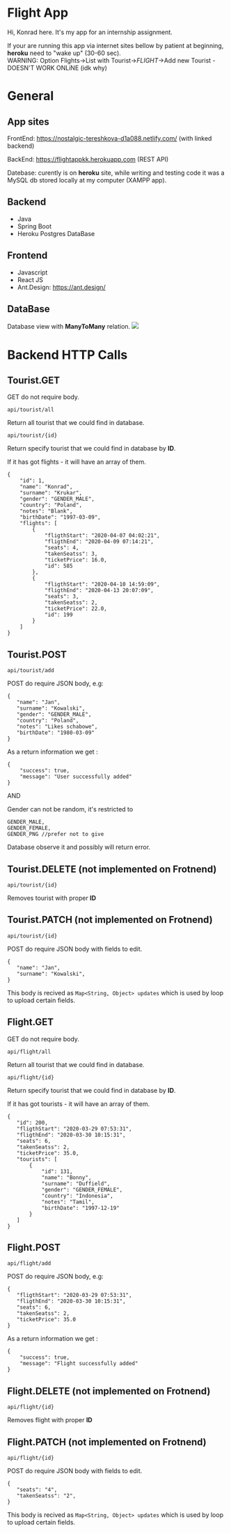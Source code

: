 # Flight App

Hi, Konrad here.
It's my app for an internship assignment.

If your are running this app via internet sites bellow by patient at beginning, **heroku** need to "wake up" (30-60 sec).
<br/>
WARNING: Option Flights->List with Tourist->*FLIGHT*->Add new Tourist - DOESN'T WORK ONLiNE (idk why) 

# General
## App sites
FrontEnd: https://nostalgic-tereshkova-d1a088.netlify.com/ (with linked backend)

BackEnd: https://flightappkk.herokuapp.com (REST API)

Datebase: curently is on **heroku** site, while writing and testing code it was a MySQL db stored locally at my computer (XAMPP app).

## Backend
 - Java
 - Spring Boot
 - Heroku Postgres DataBase

## Frontend

 - Javascript
 - React JS
 - Ant.Design: https://ant.design/

## DataBase

Database view with **ManyToMany** relation.
![](https://i.gyazo.com/11a181d75641485aa37cc69b91a772a6.png)

# Backend HTTP Calls

Tourist.GET
 --
 GET do not require body.
 <br/> 
```
api/tourist/all
```
Return all tourist that we could find in database.
<br/>
```
api/tourist/{id}
```
Return specify tourist that we could find in database by **ID**.

If it has got flights - it will have an array of them.

```
{
    "id": 1,
    "name": "Konrad",
    "surname": "Krukar",
    "gender": "GENDER_MALE",
    "country": "Poland",
    "notes": "Blank",
    "birthDate": "1997-03-09",
    "flights": [
        {
            "fligthStart": "2020-04-07 04:02:21",
            "fligthEnd": "2020-04-09 07:14:21",
            "seats": 4,
            "takenSeatss": 3,
            "ticketPrice": 16.0,
            "id": 585
        },
        {
            "fligthStart": "2020-04-10 14:59:09",
            "fligthEnd": "2020-04-13 20:07:09",
            "seats": 3,
            "takenSeatss": 2,
            "ticketPrice": 22.0,
            "id": 199
        }
    ]
}
```

Tourist.POST
--

```
api/tourist/add
```
 POST do require JSON body, e.g:
 ```
{
	"name": "Jan",
	"surname": "Kowalski",
	"gender": "GENDER_MALE",
	"country": "Poland",
	"notes": "Likes schabowe",
	"birthDate": "1980-03-09"
}
```
As a return information we get :
```
{
    "success": true,
    "message": "User successfully added"
}
```

AND

Gender can not be random, it's restricted to
```
GENDER_MALE,
GENDER_FEMALE,
GENDER_PNG //prefer not to give
```
Database observe it and possibly will return error.

Tourist.DELETE (not implemented on Frotnend)
--
```
api/tourist/{id}
```
Removes tourist with proper **ID**

Tourist.PATCH (not implemented on Frotnend)
--

```
api/tourist/{id}
```

POST do require JSON body with fields to edit.
 ```
{
	"name": "Jan",
	"surname": "Kowalski",
}
```
This body is recived as ```Map<String, Object> updates``` which is used by loop to upload certain fields.

Flight.GET
 --
 GET do not require body.
 <br/> 
```
api/flight/all
```
Return all tourist that we could find in database.
<br/>
```
api/flight/{id}
```
Return specify tourist that we could find in database by **ID**.

If it has got tourists - it will have an array of them.

 ```
 {
    "id": 200,
    "fligthStart": "2020-03-29 07:53:31",
    "fligthEnd": "2020-03-30 10:15:31",
    "seats": 6,
    "takenSeatss": 2,
    "ticketPrice": 35.0,
    "tourists": [
        {
            "id": 131,
            "name": "Bonny",
            "surname": "Duffield",
            "gender": "GENDER_FEMALE",
            "country": "Indonesia",
            "notes": "Tamil",
            "birthDate": "1997-12-19"
        }
    ]
}
```


Flight.POST
--
```
api/flight/add
```
 POST do require JSON body, e.g:
 ```
{
    "fligthStart": "2020-03-29 07:53:31",
    "fligthEnd": "2020-03-30 10:15:31",
    "seats": 6,
    "takenSeatss": 2,
    "ticketPrice": 35.0
}
```
As a return information we get :
```
{
    "success": true,
    "message": "Flight successfully added"
}
```


Flight.DELETE (not implemented on Frotnend)
--
```
api/flight/{id}
```
Removes flight with proper **ID**

Flight.PATCH (not implemented on Frotnend)
--
```
api/flight/{id}
```

POST do require JSON body with fields to edit.
 ```
{
	"seats": "4",
	"takenSeatss": "2",
}
```
This body is recived as ```Map<String, Object> updates``` which is used by loop to upload certain fields.


